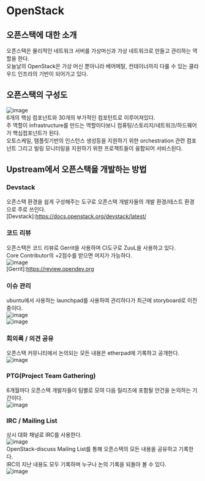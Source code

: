 # OpenStack
## 오픈스택에 대한 소개
오픈스택은 물리적인 네트워크 서버를 가상머신과 가상 네트워크로 만들고 관리하는 역할을 한다.<br>
오늘날의 OpenStack은 가상 머신 뿐아니라 베어메탈, 컨테이너까지 다룰 수 있는 클라우드 인프라의 기반이 되어가고 있다.<br>
## 오픈스택의 구성도
![image](https://user-images.githubusercontent.com/86049096/169686265-8ac66c8b-418a-4fb5-be11-4e6e0354660b.png)<br>
6개의 핵심 컴포넌트와 30개의 부가적인 컴포턴트로 이루어져있다.<br>
주 역할이 infrastructure를 만드는 역할이다보니 컴퓨팅/스토리지/네트워크/하드웨어가 핵심컴포넌트가 된다.<br>
오토스케일, 템플릿기반의 인스턴스 생성등을 지원하기 위한 orchestration 관련 컴포넌트 그리고 빌링 모니터링을 지원하기 위한 프로젝트들이 융합되어 서비스된다.<br>
## Upstream에서 오픈스택을 개발하는 방법
### Devstack
오픈스택 환경을 쉽게 구성해주는 도구로 오픈스택 개발자들의 개발 환경/테스트 환경으로 주로 쓰인다.<br>
[Devstack]:https://docs.openstack.org/devstack/latest/
### 코드 리뷰
오픈스택은 코드 리뷰로 Gerrit을 사용하며 CI도구로 ZuuL을 사용하고 있다.<br>
Core Contributor의 +2점수를 받으면 머지가 가능하다.<br>
![image](https://user-images.githubusercontent.com/86049096/169687579-499152d9-087d-4248-bf73-f709f646e4f8.png)<br>
[Gerrit]:https://review.opendev.org
### 이슈 관리
ubuntu에서 사용하는 launchpad를 사용하여 관리하다가 최근에 storyboard로 이전중이다.<br>
![image](https://user-images.githubusercontent.com/86049096/169687604-9c3a2288-1659-4953-a57c-cd7226eedcb2.png)<br>
![image](https://user-images.githubusercontent.com/86049096/169687614-722270b0-3e93-4745-a041-288d3afcb451.png)
### 회의록 / 의견 공유
오픈스택 커뮤니티에서 논의되는 모든 내용은 etherpad에 기록하고 공개한다.<br>
![image](https://user-images.githubusercontent.com/86049096/169687621-e5af6d0e-919c-4527-a93f-29f9d593e181.png)
### PTG(Project Team Gathering)
6개월마다 오픈스택 개발자들이 팀별로 모여 다음 릴리즈에 포함될 안건을 논의하는 기간이다.<br>
![image](https://user-images.githubusercontent.com/86049096/169686678-c6bf5ca1-1dfd-4a84-a08b-10a3f5540bb8.png)
### IRC / Mailing List
상시 대화 채널로 IRC를 사용한다.<br>
![image](https://user-images.githubusercontent.com/86049096/169686720-26a69d07-7c12-4d46-b96d-c754690af31b.png)<br>
OpenStack-discuss Mailing List를 통해 오픈스택의 모든 내용을 공유하고 기록한다.<br>
IRC의 지난 내용도 모두 기록하며 누구나 논의 기록을 되돌아 볼 수 있다.<br>
![image](https://user-images.githubusercontent.com/86049096/169686741-c95e62ab-6bfb-48a3-994f-3898d68191dd.png)

